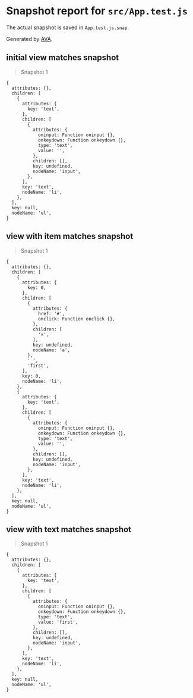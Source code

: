 # Snapshot report for `src/App.test.js`

The actual snapshot is saved in `App.test.js.snap`.

Generated by [AVA](https://ava.li).

## initial view matches snapshot

> Snapshot 1

    {
      attributes: {},
      children: [
        {
          attributes: {
            key: 'text',
          },
          children: [
            {
              attributes: {
                oninput: Function oninput {},
                onkeydown: Function onkeydown {},
                type: 'text',
                value: '',
              },
              children: [],
              key: undefined,
              nodeName: 'input',
            },
          ],
          key: 'text',
          nodeName: 'li',
        },
      ],
      key: null,
      nodeName: 'ul',
    }

## view with item matches snapshot

> Snapshot 1

    {
      attributes: {},
      children: [
        {
          attributes: {
            key: 0,
          },
          children: [
            {
              attributes: {
                href: '#',
                onclick: Function onclick {},
              },
              children: [
                '×',
              ],
              key: undefined,
              nodeName: 'a',
            },
            ' ',
            'first',
          ],
          key: 0,
          nodeName: 'li',
        },
        {
          attributes: {
            key: 'text',
          },
          children: [
            {
              attributes: {
                oninput: Function oninput {},
                onkeydown: Function onkeydown {},
                type: 'text',
                value: '',
              },
              children: [],
              key: undefined,
              nodeName: 'input',
            },
          ],
          key: 'text',
          nodeName: 'li',
        },
      ],
      key: null,
      nodeName: 'ul',
    }

## view with text matches snapshot

> Snapshot 1

    {
      attributes: {},
      children: [
        {
          attributes: {
            key: 'text',
          },
          children: [
            {
              attributes: {
                oninput: Function oninput {},
                onkeydown: Function onkeydown {},
                type: 'text',
                value: 'first',
              },
              children: [],
              key: undefined,
              nodeName: 'input',
            },
          ],
          key: 'text',
          nodeName: 'li',
        },
      ],
      key: null,
      nodeName: 'ul',
    }
